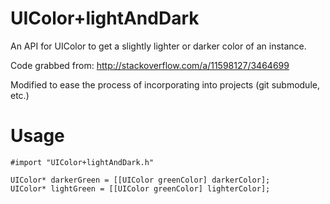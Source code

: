 UIColor+lightAndDark
====================

An API for UIColor to get a slightly lighter or darker color of an instance.

Code grabbed from: http://stackoverflow.com/a/11598127/3464699

Modified to ease the process of incorporating into projects (git submodule, etc.)

Usage
=====

```objc
#import "UIColor+lightAndDark.h"

UIColor* darkerGreen = [[UIColor greenColor] darkerColor];
UIColor* lightGreen = [[UIColor greenColor] lighterColor];
```
